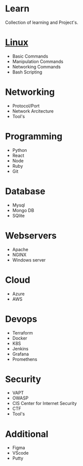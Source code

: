 # Learn
Collection of learning and Project's.

# [Linux](https://github.com/Vasanthabalaji01/Linux/blob/a1ed7c6b1939b5b4b2abe1a382628373c709e968/README.md)
  - Basic Commands
  - Manipulation Commands 
  - Networking Commands
  - Bash Scripting

# Networking
  - Protocol/Port
  - Network Arcitecture
  - Tool's

# Programming
  - Python
  - React
  - Node
  - Ruby
  - Git

# Database
  - Mysql
  - Mongo DB
  - SQlite

# Webservers
  - Apache
  - NGINX
  - Windows server

# Cloud
  - Azure
  - AWS

# Devops
  - Terraform
  - Docker
  - K8S
  - Jenkins
  - Grafana
  - Promethens

# Security
  - VAPT
  - OWASP
  - CIS Center for Internet Security
  - CTF
  - Tool's

# Additional
  - Figma
  - VScode
  - Putty
